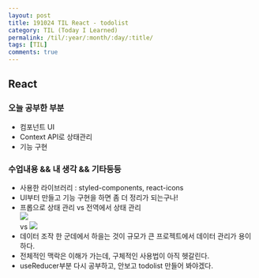 ```yaml
---
layout: post
title: 191024 TIL React - todolist
category: TIL (Today I Learned)
permalink: /til/:year/:month/:day/:title/
tags: [TIL]
comments: true
---
```


## React ##

### **오늘 공부한 부분**

 - 컴포넌트 UI  
 - Context API로 상태관리  
 - 기능 구현   
 
 ### **수업내용 && 내 생각 && 기타등등**  
 
- 사용한 라이브러리 : styled-components, react-icons
- UI부터 만들고 기능 구현을 하면 좀 더 정리가 되는구나! 
- 프롭으로 상태 관리 vs 전역에서 상태 관리  
 ![](https://i.imgur.com/hX8jjXG.png)  
 vs
 ![](https://i.imgur.com/lYiiIZF.png)
- 데이터 조작 한 군데에서 하을는 것이 규모가 큰 프로젝트에서 데이터 관리가 용이하다.
- 전체적인 맥락은 이해가 가는데, 구체적인 사용법이 아직 헷갈린다. 
- useReducer부분 다시 공부하고, 안보고 todolist 만들어 봐야겠다. 
